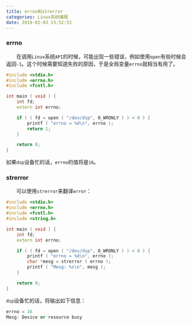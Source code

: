 ```yaml
---
title: errno和strerror
categories: Linux系统编程
date: 2019-02-03 13:52:53
---
```

### errno

&emsp;&emsp;在调用`Linux`系统`API`的时候，可能出现一些错误，例如使用`open`有些时候会返回`-1`。这个时候需要知道失败的原因，于是全局变量`errno`就相当有用了。<!--more-->

``` cpp
#include <stdio.h>
#include <errno.h>
#include <fcntl.h>

int main ( void ) {
    int fd;
    extern int errno;

    if ( ( fd = open ( "/dev/dsp", O_WRONLY ) ) < 0 ) {
        printf ( "errno = %d\n", errno );
        return 1;
    }

    return 0;
}
```

如果`dsp`设备忙的话，`errno`的值将是`16`。

### strerror

&emsp;&emsp;可以使用`strerror`来翻译`error`：

``` cpp
#include <stdio.h>
#include <errno.h>
#include <fcntl.h>
#include <string.h>

int main ( void ) {
    int fd;
    extern int errno;

    if ( ( fd = open ( "/dev/dsp", O_WRONLY ) ) < 0 ) {
        printf ( "errno = %d\n", errno );
        char *mesg = strerror ( errno );
        printf ( "Mesg: %s\n", mesg );
    }

    return 0;
}
```

`dsp`设备忙的话，将输出如下信息：

``` cpp
errno = 16
Mesg: Device or resource busy
```